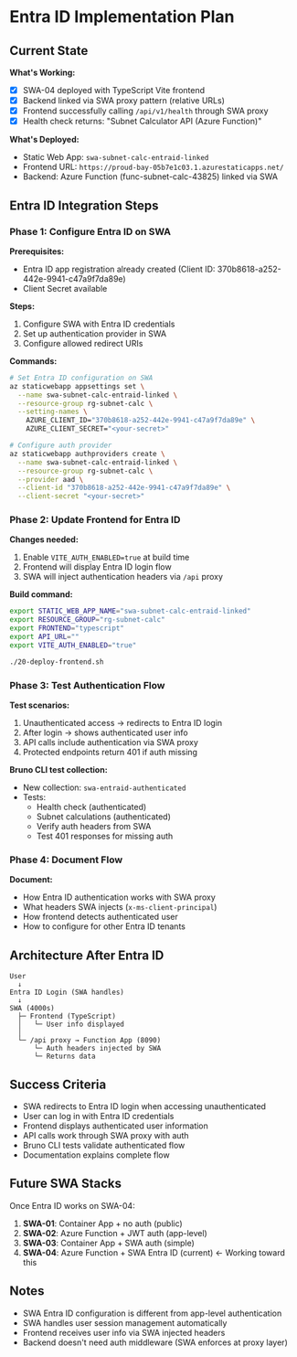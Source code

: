 # Entra ID Implementation Plan

## Current State

**What's Working:**

- [x] SWA-04 deployed with TypeScript Vite frontend
- [x] Backend linked via SWA proxy pattern (relative URLs)
- [x] Frontend successfully calling `/api/v1/health` through SWA proxy
- [x] Health check returns: "Subnet Calculator API (Azure Function)"

**What's Deployed:**

- Static Web App: `swa-subnet-calc-entraid-linked`
- Frontend URL: `https://proud-bay-05b7e1c03.1.azurestaticapps.net/`
- Backend: Azure Function (func-subnet-calc-43825) linked via SWA

## Entra ID Integration Steps

### Phase 1: Configure Entra ID on SWA

**Prerequisites:**

- Entra ID app registration already created (Client ID: 370b8618-a252-442e-9941-c47a9f7da89e)
- Client Secret available

**Steps:**

1. Configure SWA with Entra ID credentials
2. Set up authentication provider in SWA
3. Configure allowed redirect URIs

**Commands:**

```bash
# Set Entra ID configuration on SWA
az staticwebapp appsettings set \
  --name swa-subnet-calc-entraid-linked \
  --resource-group rg-subnet-calc \
  --setting-names \
    AZURE_CLIENT_ID="370b8618-a252-442e-9941-c47a9f7da89e" \
    AZURE_CLIENT_SECRET="<your-secret>"

# Configure auth provider
az staticwebapp authproviders create \
  --name swa-subnet-calc-entraid-linked \
  --resource-group rg-subnet-calc \
  --provider aad \
  --client-id "370b8618-a252-442e-9941-c47a9f7da89e" \
  --client-secret "<your-secret>"
```

### Phase 2: Update Frontend for Entra ID

**Changes needed:**

1. Enable `VITE_AUTH_ENABLED=true` at build time
2. Frontend will display Entra ID login flow
3. SWA will inject authentication headers via `/api` proxy

**Build command:**

```bash
export STATIC_WEB_APP_NAME="swa-subnet-calc-entraid-linked"
export RESOURCE_GROUP="rg-subnet-calc"
export FRONTEND="typescript"
export API_URL=""
export VITE_AUTH_ENABLED="true"

./20-deploy-frontend.sh
```

### Phase 3: Test Authentication Flow

**Test scenarios:**

1. Unauthenticated access → redirects to Entra ID login
2. After login → shows authenticated user info
3. API calls include authentication via SWA proxy
4. Protected endpoints return 401 if auth missing

**Bruno CLI test collection:**

- New collection: `swa-entraid-authenticated`
- Tests:
  - Health check (authenticated)
  - Subnet calculations (authenticated)
  - Verify auth headers from SWA
  - Test 401 responses for missing auth

### Phase 4: Document Flow

**Document:**

- How Entra ID authentication works with SWA proxy
- What headers SWA injects (`x-ms-client-principal`)
- How frontend detects authenticated user
- How to configure for other Entra ID tenants

## Architecture After Entra ID

```text
User
  ↓
Entra ID Login (SWA handles)
  ↓
SWA (4000s)
  ├─ Frontend (TypeScript)
  │   └─ User info displayed
  │
  └─ /api proxy → Function App (8090)
      └─ Auth headers injected by SWA
      └─ Returns data
```

## Success Criteria

- SWA redirects to Entra ID login when accessing unauthenticated
- User can log in with Entra ID credentials
- Frontend displays authenticated user information
- API calls work through SWA proxy with auth
- Bruno CLI tests validate authenticated flow
- Documentation explains complete flow

## Future SWA Stacks

Once Entra ID works on SWA-04:

1. **SWA-01**: Container App + no auth (public)
2. **SWA-02**: Azure Function + JWT auth (app-level)
3. **SWA-03**: Container App + SWA auth (simple)
4. **SWA-04**: Azure Function + SWA Entra ID (current) ← Working toward this

## Notes

- SWA Entra ID configuration is different from app-level authentication
- SWA handles user session management automatically
- Frontend receives user info via SWA injected headers
- Backend doesn't need auth middleware (SWA enforces at proxy layer)
